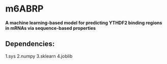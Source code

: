 # m6ABRP
**A machine learning-based model for predicting YTHDF2 binding regions in mRNAs via sequence-based properties**
## Dependencies:
1.sys
2.numpy
3.sklearn
4.joblib

